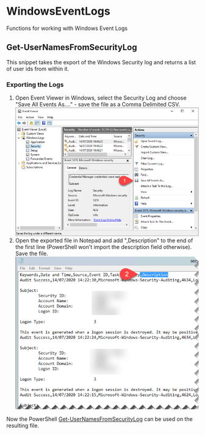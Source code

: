 # WindowsEventLogs
Functions for working with Windows Event Logs

## Get-UserNamesFromSecurityLog
This snippet takes the export of the Windows Security log and returns a list of user ids from within it.
### Exporting the Logs
1. Open Event Viewer in Windows, select the Security Log and choose "Save All Events As...." - save the file as a Comma Delimited CSV.
![Event Viewer](images/eventviewer.png)
2. Open the exported file in Notepad and add ",Description" to the end of the first line (PowerShell won't import the description field otherwise). Save the file.
![Notepad](images/notepad.png)

Now the PowerShell [Get-UserNamesFromSecurityLog](./Get-UserNamesFromSecurityLog.ps1) can be used on the resulting file.
